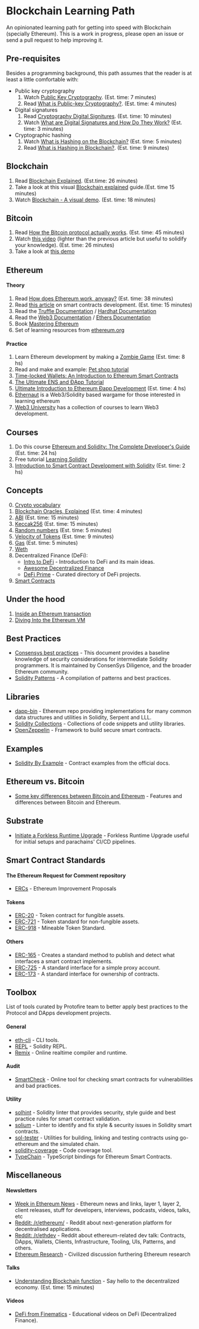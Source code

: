 # Blockchain Learning Path

An opinionated learning path for getting into speed with Blockchain (specially Ethereum). This is a
work in progress, please open an issue or send a pull request to help improving it.

## Pre-requisites

Besides a programming background, this path assumes that the reader is at least a little comfortable
with:

- Public key cryptography
  1. Watch [Public Key Cryptography](https://www.youtube.com/watch?v=GSIDS_lvRv4). (Est. time: 7 minutes)
  2. Read [What is Public-key Cryptography?](https://www.globalsign.com/en/ssl-information-center/what-is-public-key-cryptography). (Est. time: 4 minutes)
- Digital signatures
  1. Read [Cryptography Digital Signitures](https://www.tutorialspoint.com/cryptography/cryptography_digital_signatures.htm). (Est. time: 10 minutes)
  2. Watch [What are Digital Signatures and How Do They Work?](https://www.youtube.com/watch?v=JR4_RBb8A9Q) (Est. time: 3 minutes)
- Cryptographic hashing
  1. Watch [What is Hashing on the Blockchain?](https://www.youtube.com/watch?v=IGSB9zoSx70) (Est. time: 5 minutes)
  2. Read [What is Hashing in Blockchain?](https://learn.bybit.com/blockchain/what-is-hashing-in-blockchain/). (Est. time: 9 minutes)

## Blockchain

1. Read [Blockchain Explained](https://www.investopedia.com/terms/b/blockchain.asp). (Est.time: 26 minutes)
2. Take a look at this visual [Blockchain explained](http://graphics.reuters.com/TECHNOLOGY-BLOCKCHAIN/010070P11GN/index.html) guide.(Est. time 15 minutes)
3. Watch [Blockchain - A visual demo](https://www.youtube.com/watch?v=_160oMzblY8). (Est. time: 18 minutes)

## Bitcoin

1. Read [How the Bitcoin protocol actually works](http://www.michaelnielsen.org/ddi/how-the-bitcoin-protocol-actually-works/). (Est. time: 45 minutes)
2. Watch [this video](https://www.youtube.com/watch?v=bBC-nXj3Ng4) (lighter than the previous
   article but useful to solidify your knowledge). (Est. time: 26 minutes)
3. Take a look at [this demo](https://learnmeabitcoin.com/)

## Ethereum

#### Theory

1. Read [How does Ethereum work, anyway?](https://medium.com/@preethikasireddy/how-does-ethereum-work-anyway-22d1df506369) (Est. time: 38 minutes)
2. Read [this article](https://blog.zeppelin.solutions/the-hitchhikers-guide-to-smart-contracts-in-ethereum-848f08001f05)
   on smart contracts development. (Est. time: 15 minutes)
3. Read the [Truffle Documentation](https://truffleframework.com/docs/) / [Hardhat Documentation](https://hardhat.org/getting-started/)
4. Read the [Web3 Documentation](https://web3js.readthedocs.io/en/1.0/) / [Ethers Documentation](https://docs.ethers.io/v5/)
5. Book [Mastering Ethereum](https://github.com/ethereumbook/ethereumbook)
6. Set of learning resources from [ethereum.org](https://ethereum.org/en/learn/)

#### Practice

1. Learn Ethereum development by making a [Zombie Game](https://cryptozombies.io/) (Est. time: 8 hs)
2. Read and make and example: [Pet shop tutorial](https://www.trufflesuite.com/tutorial)
3. [Time-locked Wallets: An Introduction to Ethereum Smart Contracts](https://www.toptal.com/ethereum-smart-contract/time-locked-wallet-truffle-tutorial)
4. [The Ultimate ENS and ĐApp Tutorial](https://www.toptal.com/ethereum/ethereum-name-service-dapp-tutorial)
5. [Ultimate Introduction to Ethereum Ðapp Development](https://www.youtube.com/playlist?list=PLV1JDFUtrXpFh85G-Ddyy2kLSafaB9biQ) (Est. time: 4 hs)
6. [Ethernaut](https://ethernaut.zeppelin.solutions/) is a Web3/Solidity based wargame for those interested in learning ethereum
7. [Web3 University](https://www.web3.university/) has a collection of courses to learn Web3 development.

## Courses

1. Do this course [Ethereum and Solidity: The Complete Developer's Guide](https://www.udemy.com/ethereum-and-solidity-the-complete-developers-guide/) (Est. time: 24 hs)
2. Free tutorial [Learning Solidity](https://github.com/willitscale/learning-solidity)
3. [Introduction to Smart Contract Development with Solidity](https://www.youtube.com/playlist?list=PLV1JDFUtrXpGvu8QHL9b78WYNSJsYNZsb) (Est. time: 2 hs)

## Concepts

0. [Crypto vocabulary](https://medium.com/datadriveninvestor/crypto-vocabulary-expanded-76131d26537b)
1. [Blockchain Oracles, Explained](https://cointelegraph.com/explained/blockchain-oracles-explained) (Est. time: 4 minutes)
2. [ABI](https://github.com/ethereum/wiki/wiki/Ethereum-Contract-ABI) (Est. time: 15 minutes)
3. [Keccak256](https://www.slideshare.net/RajeevVerma14/keccakpptx) (Est. time: 15 minutes)
4. [Random numbers](https://ethereum.stackexchange.com/questions/191/how-can-i-securely-generate-a-random-number-in-my-smart-contract) (Est. time: 5 minutes)
5. [Velocity of Tokens](https://medium.com/newtown-partners/velocity-of-tokens-26b313303b77) (Est. time: 9 minutes)
6. [Gas](https://ethgas.io/) (Est. time: 5 minutes)
7. [Weth](https://weth.io/)
8. Decentralized Finance (DeFi):
   - [Intro to DeFi](https://ethereum.org/en/defi/) - Introduction to DeFi and its main ideas.
   - [Awesome Decentralized Finance](https://github.com/ong/awesome-decentralized-finance)
   - [DeFi Prime](https://defiprime.com) - Curated directory of DeFi projects.
9. [Smart Contracts](https://www.investopedia.com/terms/s/smart-contracts.asp)
## Under the hood

1. [Inside an Ethereum transaction](https://medium.com/@codetractio/inside-an-ethereum-transaction-fa94ffca912f)
2. [Diving Into the Ethereum VM](https://blog.qtum.org/diving-into-the-ethereum-vm-6e8d5d2f3c30)

## Best Practices

- [Consensys best practices](https://consensys.github.io/smart-contract-best-practices/) - This document provides a baseline knowledge of security considerations for intermediate Solidity programmers. It is maintained by ConsenSys Diligence, and the broader Ethereum community.
- [Solidity Patterns](https://github.com/fravoll/solidity-patterns) - A compilation of patterns and best practices.

## Libraries

- [dapp-bin](https://github.com/ethereum/dapp-bin) - Ethereum repo providing implementations for many common data structures and utilities in Solidity, Serpent and LLL.
- [Solidity Collections](https://github.com/ethereum/wiki/wiki/Solidity-Collections) - Collections of code snippets and utility libraries.
- [OpenZeppelin](https://openzeppelin.org/) - Framework to build secure smart contracts.

## Examples

- [Solidity By Example](http://solidity.readthedocs.io/en/latest/solidity-by-example.html) - Contract examples from the official docs.

## Ethereum vs. Bitcoin

- [Some key differences between Bitcoin and Ethereum](https://www.investopedia.com/articles/investing/031416/bitcoin-vs-ethereum-driven-different-purposes.asp) - Features and differences between Bitcoin and Ethereum.

## Substrate

- [Initiate a Forkless Runtime Upgrade](https://docs.substrate.io/tutorials/v3/forkless-upgrades#schedule-an-upgrade) - Forkless Runtime Upgrade useful for initial setups and parachains' CI/CD pipelines.

## Smart Contract Standards

#### The Ethereum Request for Comment repository

- [ERCs](https://eips.ethereum.org/erc) - Ethereum Improvement Proposals

#### Tokens

- [ERC-20](https://eips.ethereum.org/EIPS/eip-20) - Token contract for fungible assets.
- [ERC-721](https://github.com/ethereum/eips/issues/721) - Token standard for non-fungible assets.
- [ERC-918](https://eips.ethereum.org/EIPS/eip-918) - Mineable Token Standard.

#### Others

- [ERC-165](https://eips.ethereum.org/EIPS/eip-165) - Creates a standard method to publish and detect what interfaces a smart contract implements.
- [ERC-725](https://eips.ethereum.org/EIPS/eip-725) - A standard interface for a simple proxy account.
- [ERC-173](https://eips.ethereum.org/EIPS/eip-173) - A standard interface for ownership of contracts.

## Toolbox

List of tools curated by Protofire team to better apply best practices to the Protocol and DApps development projects.

#### General

- [eth-cli](https://github.com/protofire/eth-cli) - CLI tools.
- [REPL](https://github.com/raineorshine/solidity-repl) - Solidity REPL.
- [Remix](https://remix.ethereum.org/) - Online realtime compiler and runtime.

#### Audit

- [SmartCheck](https://tool.smartdec.net) - Online tool for checking smart contracts for vulnerabilities and bad practices.

#### Utility

- [solhint](https://github.com/protofire/solhint) - Solidity linter that provides security, style guide and best practice rules for smart contract validation.
- [solium](https://github.com/duaraghav8/Solium) - Linter to identify and fix style & security issues in Solidity smart contracts.
- [sol-tester](https://github.com/androlo/sol-tester) - Utilities for building, linking and testing contracts using go-ethereum and the simulated chain.
- [solidity-coverage](https://github.com/sc-forks/solidity-coverage) - Code coverage tool.
- [TypeChain](https://github.com/ethereum-ts/TypeChain) - TypeScript bindings for Ethereum Smart Contracts.

## Miscellaneous

#### Newsletters

- [Week in Ethereum News](https://www.weekinethereumnews.com/) - Ethereum news and links, layer 1, layer 2, client releases, stuff for developers, interviews, podcasts, videos, talks, etc
- [Reddit: /r/ethereum/](https://www.reddit.com/r/ethereum/) - Reddit about next-generation platform for decentralised applications.
- [Reddit: /r/ethdev](https://www.reddit.com/r/ethdev) - Reddit about ethereum-related dev talk: Contracts, DApps, Wallets, Clients, Infrastructure, Tooling, UIs, Patterns, and others.
- [Ethereum Research](http://ethresear.ch/) - Civilized discussion furthering Ethereum research

#### Talks

- [Understanding Blockchain function](https://www.youtube.com/watch?v=RplnSVTzvnU) - Say hello to the decentralized economy. (Est. time: 15 minutes)

#### Videos

- [DeFi from Finematics](https://www.youtube.com/c/Finematics/videos) - Educational videos on DeFi (Decentralized Finance).
